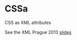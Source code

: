 CSSa
====

CSS as XML attributes

See the XML Prague 2013 [slides](http://publishinggeekly.com/wp-content/uploads/2013/02/xmlprague/CSSa_xmlprague_gimsieke.html#/step-1) 
